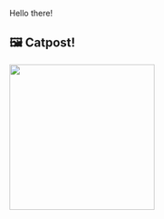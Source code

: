 Hello there!



## 🖼️ Catpost!

<sub>
    <img src="https://cdn2.thecatapi.com/images/q7FO7tP6f.jpg" height="256">
</sub>

